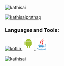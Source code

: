 <p align="left"><img src="https://komarev.com/ghpvc/?username=kathisai&label=Profile%20views&color=0e75b6&style=flat"
                     alt="kathisai"/></p>
<p align="left"><a href="https://twitter.com/kathisaiprathap" target="blank"><img
        src="https://img.shields.io/twitter/follow/kathisaiprathap?logo=twitter&style=for-the-badge" alt="kathisaiprathap"/></a>
</p>
<h3 align="left">Languages and Tools:</h3>
<p align="left">
    <!--Kotlin-->
    <a href="https://kotlinlang.org" target="_blank"> <img
            src="https://www.vectorlogo.zone/logos/kotlinlang/kotlinlang-icon.svg" alt="kotlin" width="40" height="40"/>
    </a>
    <!--Android-->
    <a href="https://developer.android.com" target="_blank"> <img
            src="https://raw.githubusercontent.com/devicons/devicon/master/icons/android/android-original-wordmark.svg"
            alt="android" width="40" height="40"/> </a>
    <!--Java-->
    <a href="https://www.java.com" target="_blank"> <img
            src="https://raw.githubusercontent.com/devicons/devicon/master/icons/java/java-original.svg" alt="java"
            width="40" height="40"/> </a>
</p>
<p><img align="center" src="https://github-readme-streak-stats.herokuapp.com/?user=kathisai&" alt="kathisai"/></p>


<!--
**kathisai/kathisai** is a ✨ _special_ ✨ repository because its `README.md` (this file) appears on your GitHub profile.

Here are some ideas to get you started:

- 🔭 I’m currently working on ...
- 🌱 I’m currently learning ...
- 👯 I’m looking to collaborate on ...
- 🤔 I’m looking for help with ...
- 💬 Ask me about ...
- 📫 How to reach me: ...
- 😄 Pronouns: ...
- ⚡ Fun fact: ...
-->
